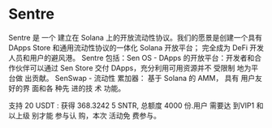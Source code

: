 # Sentre

Sentre 是
一个
建立在
Solana 
上的开放流动性协议。我们的愿景是创建一个具有 DApps Store 和通用流动性协议的一体化 Solana 开放平台； 完全成为 DeFi 开发人员和用户的避风港。 Sentre 包括：Sen OS - DApps 的开放平台：开发者和合作伙伴可以通过 Sen Store 交付 DApps，充分利用可用资源并不
受限制
地为平
台做
出贡献。
SenSwap - 
流动性
累加器：
基于
Solana 的
AMM，
具有
用户友
好的界
面和各
种先
进的技
术
功能。

支持 20
USDT : 
获得 
368.3242
5 SNTR, 
总额度
4000 
份.用户
需要达
到VIP1
和以上级
别才能
参与认
购，本次
活动免
费参与。
